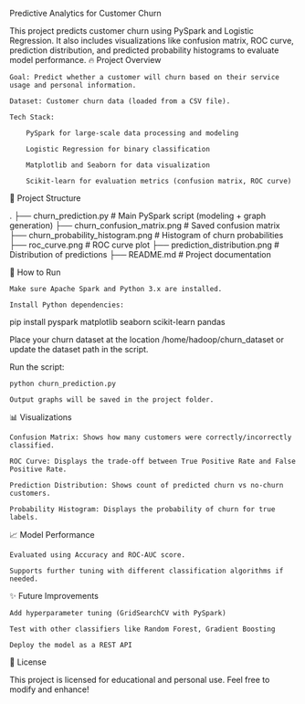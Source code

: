 Predictive Analytics for Customer Churn

This project predicts customer churn using PySpark and Logistic Regression.
It also includes visualizations like confusion matrix, ROC curve, prediction distribution, and predicted probability histograms to evaluate model performance.
🔥 Project Overview

    Goal: Predict whether a customer will churn based on their service usage and personal information.

    Dataset: Customer churn data (loaded from a CSV file).

    Tech Stack:

        PySpark for large-scale data processing and modeling

        Logistic Regression for binary classification

        Matplotlib and Seaborn for data visualization

        Scikit-learn for evaluation metrics (confusion matrix, ROC curve)

📂 Project Structure

.
├── churn_prediction.py   # Main PySpark script (modeling + graph generation)
├── churn_confusion_matrix.png   # Saved confusion matrix
├── churn_probability_histogram.png  # Histogram of churn probabilities
├── roc_curve.png   # ROC curve plot
├── prediction_distribution.png   # Distribution of predictions
├── README.md   # Project documentation

🚀 How to Run

    Make sure Apache Spark and Python 3.x are installed.

    Install Python dependencies:

pip install pyspark matplotlib seaborn scikit-learn pandas

Place your churn dataset at the location /home/hadoop/churn_dataset or update the dataset path in the script.

Run the script:

    python churn_prediction.py

    Output graphs will be saved in the project folder.

📊 Visualizations

    Confusion Matrix: Shows how many customers were correctly/incorrectly classified.

    ROC Curve: Displays the trade-off between True Positive Rate and False Positive Rate.

    Prediction Distribution: Shows count of predicted churn vs no-churn customers.

    Probability Histogram: Displays the probability of churn for true labels.

📈 Model Performance

    Evaluated using Accuracy and ROC-AUC score.

    Supports further tuning with different classification algorithms if needed.

✨ Future Improvements

    Add hyperparameter tuning (GridSearchCV with PySpark)

    Test with other classifiers like Random Forest, Gradient Boosting

    Deploy the model as a REST API

📜 License

This project is licensed for educational and personal use.
Feel free to modify and enhance!
